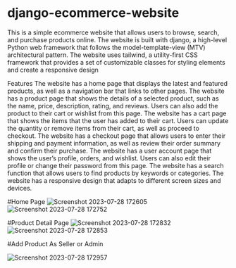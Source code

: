 # django-ecommerce-website
This is a simple ecommerce website that allows users to browse, search, and purchase products online. The website is built with django, a high-level Python web framework that follows the model-template-view (MTV) architectural pattern. The website uses tailwind, a utility-first CSS framework that provides a set of customizable classes for styling elements and create a responsive design

Features
The website has a home page that displays the latest and featured products, as well as a navigation bar that links to other pages.
The website has a product page that shows the details of a selected product, such as the name, price, description, rating, and reviews. Users can also add the product to their cart or wishlist from this page.
The website has a cart page that shows the items that the user has added to their cart. Users can update the quantity or remove items from their cart, as well as proceed to checkout.
The website has a checkout page that allows users to enter their shipping and payment information, as well as review their order summary and confirm their purchase.
The website has a user account page that shows the user’s profile, orders, and wishlist. Users can also edit their profile or change their password from this page.
The website has a search function that allows users to find products by keywords or categories.
The website has a responsive design that adapts to different screen sizes and devices.

#Home Page
![Screenshot 2023-07-28 172605](https://github.com/Kaustubh05334/django-ecommerce-website/assets/78357870/4a161bfe-33e9-4147-ab89-6c849d96e9b2)
![Screenshot 2023-07-28 172752](https://github.com/Kaustubh05334/django-ecommerce-website/assets/78357870/21409556-18bd-4db9-9857-50bc2550b10b)


#Product Detail Page
![Screenshot 2023-07-28 172832](https://github.com/Kaustubh05334/django-ecommerce-website/assets/78357870/1c7e0fb2-849c-4b77-90ae-122458d6da5d)
![Screenshot 2023-07-28 172853](https://github.com/Kaustubh05334/django-ecommerce-website/assets/78357870/c352b776-8066-4961-ac6a-68c417b4e2b5)

#Add Product As Seller or Admin

![Screenshot 2023-07-28 172957](https://github.com/Kaustubh05334/django-ecommerce-website/assets/78357870/86c26946-6506-40bf-a0c4-10b0de3ab512)
